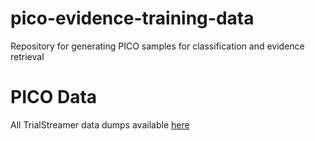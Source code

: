 # pico-evidence-training-data
Repository for generating PICO samples for classification and evidence retrieval

# PICO Data

All TrialStreamer data dumps available [here](https://zenodo.org/record/6669532)

# 
